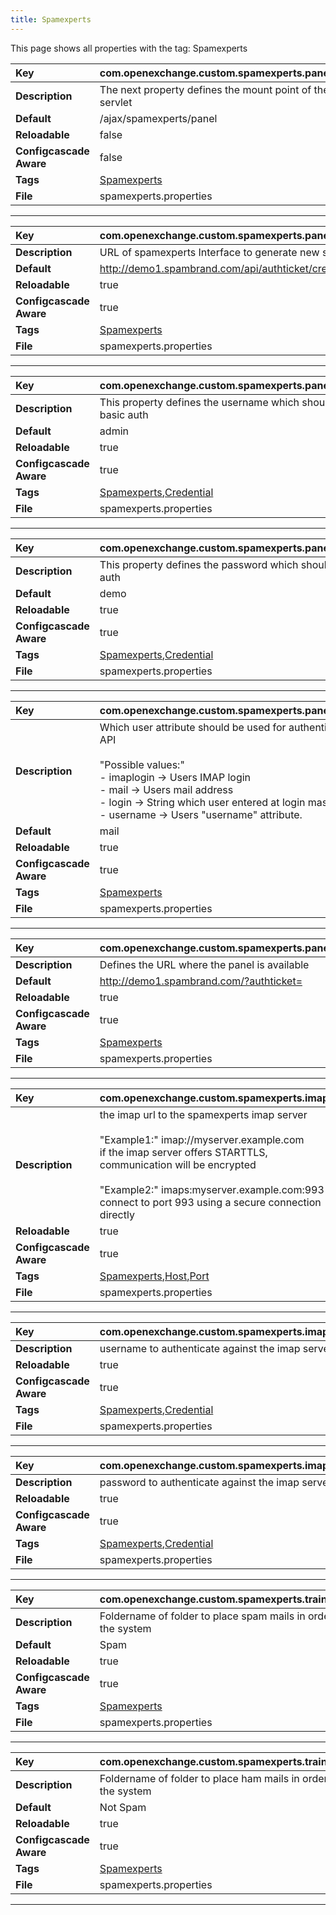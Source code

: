 ```yaml
---
title: Spamexperts
---
```


This page shows all properties with the tag: Spamexperts

| __Key__ | com.openexchange.custom.spamexperts.panel_servlet |
|:----------------|:--------|
| __Description__ | The next property defines the mount point of the panel servlet<br> |
| __Default__ | /ajax/spamexperts/panel |
| __Reloadable__ | false |
| __Configcascade Aware__ | false |
| __Tags__ | <a href="https://documentation.open-xchange.com/latest/middleware/configuration/tags/Spamexperts.html">Spamexperts</a> |
| __File__ | spamexperts.properties |

---
| __Key__ | com.openexchange.custom.spamexperts.panel.api_interface_url |
|:----------------|:--------|
| __Description__ | URL of spamexperts Interface to generate new sessions<br> |
| __Default__ | http://demo1.spambrand.com/api/authticket/create/username/ |
| __Reloadable__ | true |
| __Configcascade Aware__ | true |
| __Tags__ | <a href="https://documentation.open-xchange.com/latest/middleware/configuration/tags/Spamexperts.html">Spamexperts</a> |
| __File__ | spamexperts.properties |

---
| __Key__ | com.openexchange.custom.spamexperts.panel.admin_user |
|:----------------|:--------|
| __Description__ | This property defines the username which should be used as basic auth<br> |
| __Default__ | admin |
| __Reloadable__ | true |
| __Configcascade Aware__ | true |
| __Tags__ | <a href="https://documentation.open-xchange.com/latest/middleware/configuration/tags/Spamexperts.html">Spamexperts</a>,<a href="https://documentation.open-xchange.com/latest/middleware/configuration/tags/Credential.html">Credential</a> |
| __File__ | spamexperts.properties |

---
| __Key__ | com.openexchange.custom.spamexperts.panel.admin_password |
|:----------------|:--------|
| __Description__ | This property defines the password which should be used as basic auth<br> |
| __Default__ | demo |
| __Reloadable__ | true |
| __Configcascade Aware__ | true |
| __Tags__ | <a href="https://documentation.open-xchange.com/latest/middleware/configuration/tags/Spamexperts.html">Spamexperts</a>,<a href="https://documentation.open-xchange.com/latest/middleware/configuration/tags/Credential.html">Credential</a> |
| __File__ | spamexperts.properties |

---
| __Key__ | com.openexchange.custom.spamexperts.panel.api_auth_attribute |
|:----------------|:--------|
| __Description__ | Which user attribute should be used for authentication against panel API<br><br>"Possible values:"<br>- imaplogin -> Users IMAP login<br>- mail -> Users mail address<br>- login -> String which user entered at login mask<br>- username -> Users "username" attribute.<br> |
| __Default__ | mail |
| __Reloadable__ | true |
| __Configcascade Aware__ | true |
| __Tags__ | <a href="https://documentation.open-xchange.com/latest/middleware/configuration/tags/Spamexperts.html">Spamexperts</a> |
| __File__ | spamexperts.properties |

---
| __Key__ | com.openexchange.custom.spamexperts.panel.web_ui_url |
|:----------------|:--------|
| __Description__ | Defines the URL where the panel is available<br> |
| __Default__ | http://demo1.spambrand.com/?authticket= |
| __Reloadable__ | true |
| __Configcascade Aware__ | true |
| __Tags__ | <a href="https://documentation.open-xchange.com/latest/middleware/configuration/tags/Spamexperts.html">Spamexperts</a> |
| __File__ | spamexperts.properties |

---
| __Key__ | com.openexchange.custom.spamexperts.imapurl |
|:----------------|:--------|
| __Description__ | the imap url to the spamexperts imap server<br><br>"Example1:" imap://myserver.example.com<br>if the imap server offers STARTTLS, communication will be encrypted<br><br>"Example2:" imaps:myserver.example.com:993<br>connect to port 993 using a secure connection directly<br> |
| __Reloadable__ | true |
| __Configcascade Aware__ | true |
| __Tags__ | <a href="https://documentation.open-xchange.com/latest/middleware/configuration/tags/Spamexperts.html">Spamexperts</a>,<a href="https://documentation.open-xchange.com/latest/middleware/configuration/tags/Host.html">Host</a>,<a href="https://documentation.open-xchange.com/latest/middleware/configuration/tags/Port.html">Port</a> |
| __File__ | spamexperts.properties |

---
| __Key__ | com.openexchange.custom.spamexperts.imapuser |
|:----------------|:--------|
| __Description__ | username to authenticate against the imap server<br> |
| __Reloadable__ | true |
| __Configcascade Aware__ | true |
| __Tags__ | <a href="https://documentation.open-xchange.com/latest/middleware/configuration/tags/Spamexperts.html">Spamexperts</a>,<a href="https://documentation.open-xchange.com/latest/middleware/configuration/tags/Credential.html">Credential</a> |
| __File__ | spamexperts.properties |

---
| __Key__ | com.openexchange.custom.spamexperts.imappassword |
|:----------------|:--------|
| __Description__ | password to authenticate against the imap server<br> |
| __Reloadable__ | true |
| __Configcascade Aware__ | true |
| __Tags__ | <a href="https://documentation.open-xchange.com/latest/middleware/configuration/tags/Spamexperts.html">Spamexperts</a>,<a href="https://documentation.open-xchange.com/latest/middleware/configuration/tags/Credential.html">Credential</a> |
| __File__ | spamexperts.properties |

---
| __Key__ | com.openexchange.custom.spamexperts.trainspamfolder |
|:----------------|:--------|
| __Description__ | Foldername of folder to place spam mails in order to train the system<br> |
| __Default__ | Spam |
| __Reloadable__ | true |
| __Configcascade Aware__ | true |
| __Tags__ | <a href="https://documentation.open-xchange.com/latest/middleware/configuration/tags/Spamexperts.html">Spamexperts</a> |
| __File__ | spamexperts.properties |

---
| __Key__ | com.openexchange.custom.spamexperts.trainhamfolder |
|:----------------|:--------|
| __Description__ | Foldername of folder to place ham mails in order to train the system<br> |
| __Default__ | Not Spam |
| __Reloadable__ | true |
| __Configcascade Aware__ | true |
| __Tags__ | <a href="https://documentation.open-xchange.com/latest/middleware/configuration/tags/Spamexperts.html">Spamexperts</a> |
| __File__ | spamexperts.properties |

---
